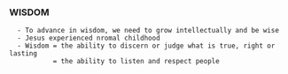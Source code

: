 ### WISDOM
      - To advance in wisdom, we need to grow intellectually and be wise
      - Jesus experienced nromal childhood
      - Wisdom = the ability to discern or judge what is true, right or lasting
               = the ability to listen and respect people
      

